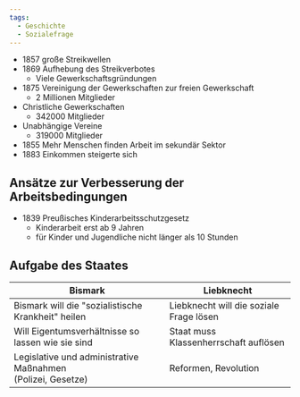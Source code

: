 ```yaml
---
tags:
  - Geschichte
  - Sozialefrage
---
```

- 1857 große Streikwellen
- 1869 Aufhebung des Streikverbotes
	- Viele Gewerkschaftsgründungen
- 1875 Vereinigung der Gewerkschaften zur freien Gewerkschaft
	- 2 Millionen Mitglieder
- Christliche Gewerkschaften
	- 342000 Mitglieder
- Unabhängige Vereine
	- 319000 Mitglieder
- 1855 Mehr Menschen finden Arbeit im sekundär Sektor
- 1883 Einkommen steigerte sich
## Ansätze zur Verbesserung der Arbeitsbedingungen

- 1839 Preußisches Kinderarbeitsschutzgesetz 
	- Kinderarbeit erst ab 9 Jahren
	- für Kinder und Jugendliche nicht länger als 10 Stunden
## Aufgabe des Staates

| Bismark                                                        | Liebknecht                                  |
| -------------------------------------------------------------- | ------------------------------------------- |
| Bismark will die "sozialistische Krankheit" heilen             | Liebknecht will die soziale Frage lösen<br> |
| Will Eigentumsverhältnisse so lassen wie sie sind              | Staat muss Klassenherrschaft auflösen       |
| Legislative und administrative Maßnahmen<br>(Polizei, Gesetze) | Reformen, Revolution                        |
